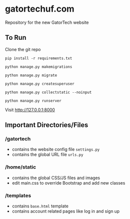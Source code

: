 # gatortechuf.com
Repository for the new GatorTech website

## To Run 
Clone the git repo

`pip install -r requirements.txt`

`python manage.py makemigrations`

`python manage.py migrate`

`python manage.py createsuperuser`

`python manage.py collectstatic --noinput`

`python manage.py runserver`

Visit http://127.0.0.1:8000


## Important Directories/Files
### /gatortech
- contains the website config file `settings.py`
- contains the global URL file `urls.py`

### /home/static
- contains the global CSS/JS files and images
- edit main.css to override Bootstrap and add new classes

### /templates
- contains `base.html` template
- contains account related pages like log in and sign up
